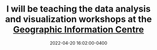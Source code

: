 ---
layout: post
title: I will be teaching the data analysis and visualization workshops at the <a href="https://gic.geog.mcgill.ca/workshops/">Geographic Information Centre</a>
date: 2022-04-20 16:02:00-0400
inline: true
related_posts: false
---